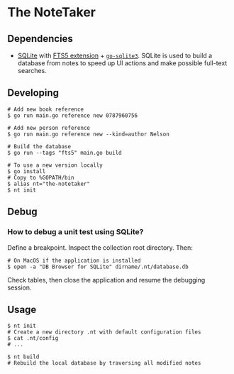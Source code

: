 # The NoteTaker


## Dependencies

* [SQLite](https://www.sqlite.org/docs.html) with [FTS5 extension](https://www.sqlite.org/fts5.html#external_content_and_contentless_tables) + [`go-sqlite3`](https://github.com/mattn/go-sqlite3). SQLite is used to build a database from notes to speed up UI actions and make possible full-text searches.


## Developing

```shell
# Add new book reference
$ go run main.go reference new 0787960756

# Add new person reference
$ go run main.go reference new --kind=author Nelson

# Build the database
$ go run --tags "fts5" main.go build

# To use a new version locally
$ go install
# Copy to %GOPATH/bin
$ alias nt="the-notetaker"
$ nt init
```


## Debug

### How to debug a unit test using SQLite?

Define a breakpoint. Inspect the collection root directory. Then:

```shell
# On MacOS if the application is installed
$ open -a "DB Browser for SQLite" dirname/.nt/database.db
```

Check tables, then close the application and resume the debugging session.



## Usage

```shell
$ nt init
# Create a new directory .nt with default configuration files
$ cat .nt/config
# ...

$ nt build
# Rebuild the local database by traversing all modified notes
```

